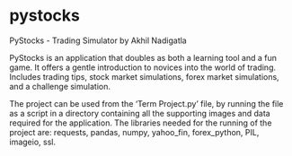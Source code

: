 # pystocks
PyStocks - Trading Simulator by Akhil Nadigatla

PyStocks is an application that doubles as both a learning tool and a fun game. It offers a gentle introduction to novices into the world of trading. Includes trading tips, stock market simulations, forex market simulations, and a challenge simulation.

The project can be used from the ‘Term Project.py’ file, by running the file as a script in a directory containing all the supporting images and data required for the application. The libraries needed for the running of the project are: requests, pandas, numpy, yahoo_fin, forex_python, PIL, imageio, ssl.
